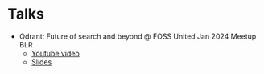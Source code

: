 # Talks

- Qdrant: Future of search and beyond @ FOSS United Jan 2024 Meetup BLR 
  - [Youtube video](https://youtu.be/dGO_Kxo_x6o)
  - [Slides](https://kshivendu.github.io/talks/foss-united-jan-2024/presentation.html)
